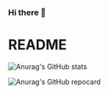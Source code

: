 ### Hi there 👋
# README

![Anurag's GitHub stats](https://github-readme-stats.vercel.app/api?username=Liang130520&theme=vue&show_icons=true)

![Anurag's GitHub repocard](https://github-readme-stats.vercel.app/api?username=Liang130520&theme=buefy&show_icons=true)
<!--
**Liang130520/Liang130520** is a ✨ _special_ ✨ repository because its `README.md` (this file) appears on your GitHub profile.

Here are some ideas to get you started:

- 🔭 I’m currently working on ...
- 🌱 I’m currently learning ...
- 👯 I’m looking to collaborate on ...
- 🤔 I’m looking for help with ...
- 💬 Ask me about ...
- 📫 How to reach me: ...
- 😄 Pronouns: ...
- ⚡ Fun fact: ...
-->
